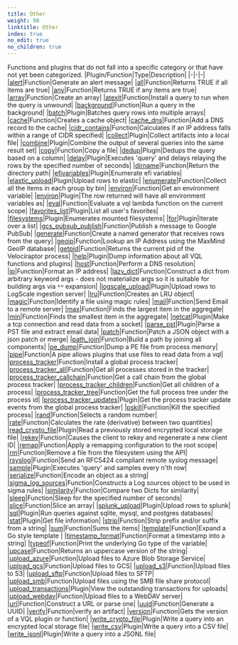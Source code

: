 ```yaml
---
title: Other
weight: 90
linktitle: Other
index: true
no_edit: true
no_children: true
---
```


Functions and plugins that do not fall into a specific category or that have
not yet been categorized.
|Plugin/Function|<span class='vql_type'>Type</span>|Description|
|-|-|-|
|[alert](alert)|<span class='vql_type'>Function</span>|Generate an alert message|
|[all](all)|<span class='vql_type'>Function</span>|Returns TRUE if all items are true|
|[any](any)|<span class='vql_type'>Function</span>|Returns TRUE if any items are true|
|[array](array)|<span class='vql_type'>Function</span>|Create an array|
|[atexit](atexit)|<span class='vql_type'>Function</span>|Install a query to run when the query is unwound|
|[background](background)|<span class='vql_type'>Function</span>|Run a query in the background|
|[batch](batch)|<span class='vql_type'>Plugin</span>|Batches query rows into multiple arrays|
|[cache](cache)|<span class='vql_type'>Function</span>|Creates a cache object|
|[cache_dns](cache_dns)|<span class='vql_type'>Function</span>|Add a DNS record to the cache|
|[cidr_contains](cidr_contains)|<span class='vql_type'>Function</span>|Calculates if an IP address falls within a range of CIDR specified|
|[collect](collect)|<span class='vql_type'>Plugin</span>|Collect artifacts into a local file|
|[combine](combine)|<span class='vql_type'>Plugin</span>|Combine the output of several queries into the same result set|
|[copy](copy)|<span class='vql_type'>Function</span>|Copy a file|
|[dedup](dedup)|<span class='vql_type'>Plugin</span>|Dedups the query based on a column|
|[delay](delay)|<span class='vql_type'>Plugin</span>|Executes 'query' and delays relaying the rows by the specified number of seconds|
|[dirname](dirname)|<span class='vql_type'>Function</span>|Return the directory path|
|[efivariables](efivariables)|<span class='vql_type'>Plugin</span>|Enumerate efi variables|
|[elastic_upload](elastic_upload)|<span class='vql_type'>Plugin</span>|Upload rows to elastic|
|[enumerate](enumerate)|<span class='vql_type'>Function</span>|Collect all the items in each group by bin|
|[environ](environ)|<span class='vql_type'>Function</span>|Get an environment variable|
|[environ](environ)|<span class='vql_type'>Plugin</span>|The row returned will have all environment variables as|
|[eval](eval)|<span class='vql_type'>Function</span>|Evaluate a vql lambda function on the current scope|
|[favorites_list](favorites_list)|<span class='vql_type'>Plugin</span>|List all user's favorites|
|[filesystems](filesystems)|<span class='vql_type'>Plugin</span>|Enumerates mounted filesystems|
|[for](for)|<span class='vql_type'>Plugin</span>|Iterate over a list|
|[gcs_pubsub_publish](gcs_pubsub_publish)|<span class='vql_type'>Function</span>|Publish a message to Google PubSub|
|[generate](generate)|<span class='vql_type'>Function</span>|Create a named generator that receives rows from the query|
|[geoip](geoip)|<span class='vql_type'>Function</span>|Lookup an IP Address using the MaxMind GeoIP database|
|[getpid](getpid)|<span class='vql_type'>Function</span>|Returns the current pid of the Velociraptor process|
|[help](help)|<span class='vql_type'>Plugin</span>|Dump information about all VQL functions and plugins|
|[host](host)|<span class='vql_type'>Function</span>|Perform a DNS resolution|
|[ip](ip)|<span class='vql_type'>Function</span>|Format an IP address|
|[lazy_dict](lazy_dict)|<span class='vql_type'>Function</span>|Construct a dict from arbitrary keyword args - does not materialize args so it is suitable for building args via `**` expansion|
|[logscale_upload](logscale_upload)|<span class='vql_type'>Plugin</span>|Upload rows to LogScale ingestion server|
|[lru](lru)|<span class='vql_type'>Function</span>|Creates an LRU object|
|[magic](magic)|<span class='vql_type'>Function</span>|Identify a file using magic rules|
|[mail](mail)|<span class='vql_type'>Function</span>|Send Email to a remote server|
|[max](max)|<span class='vql_type'>Function</span>|Finds the largest item in the aggregate|
|[min](min)|<span class='vql_type'>Function</span>|Finds the smallest item in the aggregate|
|[netcat](netcat)|<span class='vql_type'>Plugin</span>|Make a tcp connection and read data from a socket|
|[parse_pst](parse_pst)|<span class='vql_type'>Plugin</span>|Parse a PST file and extract email data|
|[patch](patch)|<span class='vql_type'>Function</span>|Patch a JSON object with a json patch or merge|
|[path_join](path_join)|<span class='vql_type'>Function</span>|Build a path by joining all components|
|[pe_dump](pe_dump)|<span class='vql_type'>Function</span>|Dump a PE file from process memory|
|[pipe](pipe)|<span class='vql_type'>Function</span>|A pipe allows plugins that use files to read data from a vql|
|[process_tracker](process_tracker)|<span class='vql_type'>Function</span>|Install a global process tracker|
|[process_tracker_all](process_tracker_all)|<span class='vql_type'>Function</span>|Get all processes stored in the tracker|
|[process_tracker_callchain](process_tracker_callchain)|<span class='vql_type'>Function</span>|Get a call chain from the global process tracker|
|[process_tracker_children](process_tracker_children)|<span class='vql_type'>Function</span>|Get all children of a process|
|[process_tracker_tree](process_tracker_tree)|<span class='vql_type'>Function</span>|Get the full process tree under the process id|
|[process_tracker_updates](process_tracker_updates)|<span class='vql_type'>Plugin</span>|Get the process tracker update events from the global process tracker|
|[pskill](pskill)|<span class='vql_type'>Function</span>|Kill the specified process|
|[rand](rand)|<span class='vql_type'>Function</span>|Selects a random number|
|[rate](rate)|<span class='vql_type'>Function</span>|Calculates the rate (derivative) between two quantities|
|[read_crypto_file](read_crypto_file)|<span class='vql_type'>Plugin</span>|Read a previously stored encrypted local storage file|
|[rekey](rekey)|<span class='vql_type'>Function</span>|Causes the client to rekey and regenerate a new client ID|
|[remap](remap)|<span class='vql_type'>Function</span>|Apply a remapping configuration to the root scope|
|[rm](rm)|<span class='vql_type'>Function</span>|Remove a file from the filesystem using the API|
|[rsyslog](rsyslog)|<span class='vql_type'>Function</span>|Send an RFC5424 compliant remote syslog message|
|[sample](sample)|<span class='vql_type'>Plugin</span>|Executes 'query' and samples every n'th row|
|[serialize](serialize)|<span class='vql_type'>Function</span>|Encode an object as a string|
|[sigma_log_sources](sigma_log_sources)|<span class='vql_type'>Function</span>|Constructs a Log sources object to be used in sigma rules|
|[similarity](similarity)|<span class='vql_type'>Function</span>|Compare two Dicts for similarity|
|[sleep](sleep)|<span class='vql_type'>Function</span>|Sleep for the specified number of seconds|
|[slice](slice)|<span class='vql_type'>Function</span>|Slice an array|
|[splunk_upload](splunk_upload)|<span class='vql_type'>Plugin</span>|Upload rows to splunk|
|[sql](sql)|<span class='vql_type'>Plugin</span>|Run queries against sqlite, mysql, and postgres databases|
|[stat](stat)|<span class='vql_type'>Plugin</span>|Get file information|
|[strip](strip)|<span class='vql_type'>Function</span>|Strip prefix and/or suffix from a string|
|[sum](sum)|<span class='vql_type'>Function</span>|Sums the items|
|[template](template)|<span class='vql_type'>Function</span>|Expand a Go style template |
|[timestamp_format](timestamp_format)|<span class='vql_type'>Function</span>|Format a timestamp into a string|
|[typeof](typeof)|<span class='vql_type'>Function</span>|Print the underlying Go type of the variable|
|[upcase](upcase)|<span class='vql_type'>Function</span>|Returns an uppercase version of the string|
|[upload_azure](upload_azure)|<span class='vql_type'>Function</span>|Upload files to Azure Blob Storage Service|
|[upload_gcs](upload_gcs)|<span class='vql_type'>Function</span>|Upload files to GCS|
|[upload_s3](upload_s3)|<span class='vql_type'>Function</span>|Upload files to S3|
|[upload_sftp](upload_sftp)|<span class='vql_type'>Function</span>|Upload files to SFTP|
|[upload_smb](upload_smb)|<span class='vql_type'>Function</span>|Upload files using the SMB file share protocol|
|[upload_transactions](upload_transactions)|<span class='vql_type'>Plugin</span>|View the outstanding transactions for uploads|
|[upload_webdav](upload_webdav)|<span class='vql_type'>Function</span>|Upload files to a WebDAV server|
|[url](url)|<span class='vql_type'>Function</span>|Construct a URL or parse one|
|[uuid](uuid)|<span class='vql_type'>Function</span>|Generate a UUID|
|[verify](verify)|<span class='vql_type'>Function</span>|verify an artifact|
|[version](version)|<span class='vql_type'>Function</span>|Gets the version of a VQL plugin or function|
|[write_crypto_file](write_crypto_file)|<span class='vql_type'>Plugin</span>|Write a query into an encrypted local storage file|
|[write_csv](write_csv)|<span class='vql_type'>Plugin</span>|Write a query into a CSV file|
|[write_jsonl](write_jsonl)|<span class='vql_type'>Plugin</span>|Write a query into a JSONL file|
